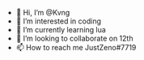 - 👋 Hi, I’m @Kvng
- 👀 I’m interested in coding
- 🌱 I’m currently learning lua
- 💞️ I’m looking to collaborate on 12th
- 📫 How to reach me JustZeno#7719

<!---
Trix-decoder/Trix-decoder is a ✨ special ✨ repository because its `README.md` (this file) appears on your GitHub profile.
You can click the Preview link to take a look at your changes.
--->
